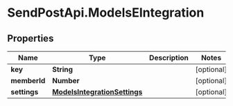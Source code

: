 # SendPostApi.ModelsEIntegration

## Properties
Name | Type | Description | Notes
------------ | ------------- | ------------- | -------------
**key** | **String** |  | [optional] 
**memberId** | **Number** |  | [optional] 
**settings** | [**ModelsIntegrationSettings**](ModelsIntegrationSettings.md) |  | [optional] 


